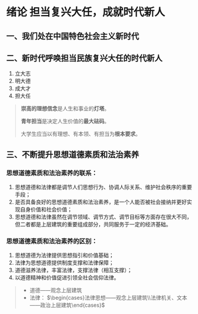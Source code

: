 # 绪论 担当复兴大任，成就时代新人

## 一、我们处在中国特色社会主义新时代

## 二、新时代呼唤担当民族复兴大任的时代新人

1. 立大志
2. 明大德
3. 成大才
4. 担大任

> **崇高的理想信念**是人生和事业的**灯塔**。
>
> **青年担当**是决定人生价值的**最大砝码**。
>
> 大学生应当以有理想、有本领、有担当为**根本要求**。

## 三、不断提升思想道德素质和法治素养

### 思想道德素质和法治素养的联系：

1. 思想道德和法律都是调节人们思想行为、协调人际关系、维护社会秩序的重要手段；
2. 是否具备良好的思想道德素质和法治素养，是一个人能否被社会接纳并更好实现自身价值和社会价值；
3. 思想道德和法律虽然在调节领域、调节方式、调节目标等方面存在很大不同，但二者都是上层建筑的重要组成部分，共同服务于一定的经济基础。

### 思想道德素质和法治素养的区别：

1. 思想道德为法律提供思想指引和价值基础；
2. 法律为思想道德提供制度支撑和法律保障；
3. 道德滋养法律，丰富法律，支撑法律（相互支撑）；
4. 以道德精神和价值促进引领全社会信仰法律。

> * 道德——观念上层建筑
> * 法律： $\begin{cases}法律思想——观念上层建筑\\法律机关、文本——政治上层建筑\end{cases}$​ 